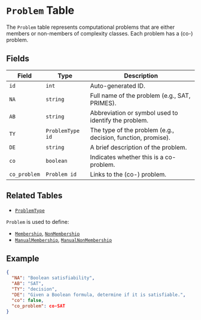 # `Problem` Table

The `Problem` table represents computational problems that are either members or non-members of complexity classes. Each problem has a (co-) problem.

## Fields

| Field        | Type                        | Description                                                                |
| ------------ | --------------------------- | -------------------------------------------------------------------------- |
| `id`         | `int`                 | Auto-generated ID.                                                         |
| `NA`         | `string`  | Full name of the problem (e.g., SAT, PRIMES).                              |
| `AB`         | `string`  | Abbreviation or symbol used to identify the problem.                       |
| `TY`         | `ProblemType id`   | The type of the problem (e.g., decision, function, promise).               |
| `DE`         | `string` | A brief description of the problem.                                        |
| `co`         | `boolean`              | Indicates whether this is a co-problem.                                    |
| `co_problem` | `Problem id`        | Links to the (co-) problem. |

## Related Tables
* [`ProblemType`](problem_type.md)

`Problem` is used to define: 
* [`Membership`](membership.md), [`NonMembership`](nonmembership.md)
* [`ManualMembership`](manualmembership.md), [`ManualNonMembership`](manualnonmembership.md)

## Example

```json
{
  "NA": "Boolean satisfiability",
  "AB": "SAT",
  "TY": "decision",
  "DE": "Given a Boolean formula, determine if it is satisfiable.",
  "co": false,
  "co_problem": co-SAT
}
```
